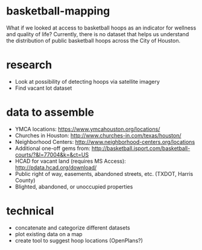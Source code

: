 # basketball-mapping
What if we looked at access to basketball hoops as an indicator for wellness and quality of life? Currently, there is no dataset that helps us understand the distribution of public basketball hoops across the City of Houston.

# research
- Look at possibility of detecting hoops via satellite imagery
- Find vacant lot dataset

# data to assemble
- YMCA locations: https://www.ymcahouston.org/locations/
- Churches in Houston: http://www.churches-in.com/texas/houston/
- Neighborhood Centers: http://www.neighborhood-centers.org/locations
- Additional one-off gems from: http://basketball.isport.com/basketball-courts/?&l=77004&k=&ct=US
- HCAD for vacant land (requires MS Access): http://pdata.hcad.org/download/
- Public right of way, easements, abandoned streets, etc. (TXDOT, Harris County)
- Blighted, abandoned, or unoccupied properties

# technical
- concatenate and categorize different datasets
- plot existing data on a map
- create tool to suggest hoop locations (OpenPlans?)